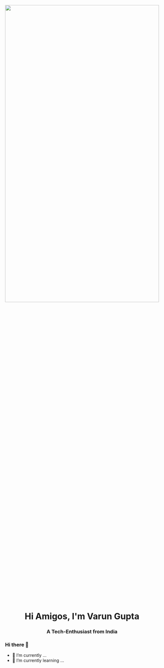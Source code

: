 <img align="center" src="Varun Gupta (2).png" class="banner" width="100%" height="50%"/>

<h1 align="center">Hi Amigos, I'm Varun Gupta</h1>
<h3 align="center">A Tech-Enthusiast from India</h3>

### Hi there 👋

<!--
**varun2068/varun2068** is a ✨ _special_ ✨ repository because its `README.md` (this file) appears on your GitHub profile.

Here are some ideas to get you started:
-->

- 🔭 I’m currently  ...
- 🌱 I’m currently learning ...
<!-- - 👯 I’m looking to collaborate on ...
- 🤔 I’m looking for help with ...
- 💬 Ask me about ... 
- 📫 How to reach me: v
- 😄 Pronouns: ...
- ⚡ Fun fact: ...-->


